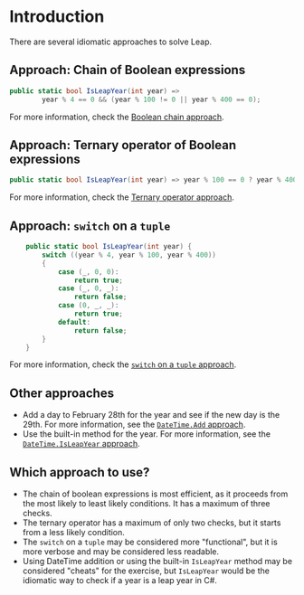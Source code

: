 # Introduction

There are several idiomatic approaches to solve Leap.

## Approach: Chain of Boolean expressions

```csharp
public static bool IsLeapYear(int year) =>
        year % 4 == 0 && (year % 100 != 0 || year % 400 == 0);
```

For more information, check the [Boolean chain approach][approach-boolean-chain].

## Approach: Ternary operator of Boolean expressions

```csharp
public static bool IsLeapYear(int year) => year % 100 == 0 ? year % 400 == 0 : year % 4 == 0;
```

For more information, check the [Ternary operator approach][approach-ternary-operator].

## Approach: `switch` on a `tuple`

```csharp
    public static bool IsLeapYear(int year) {
        switch ((year % 4, year % 100, year % 400))
        {
            case (_, 0, 0):
                return true;
            case (_, 0, _):
                return false;
            case (0, _, _):
                return true;
            default:
                return false;
        }
    }
```

For more information, check the [`switch` on a `tuple` approach][approach-switch-on-a-tuple].

## Other approaches

- Add a day to February 28th for the year and see if the new day is the 29th. For more information, see the [`DateTime.Add` approach][approach-datetime-add].
- Use the built-in method for the year. For more information, see the [`DateTime.IsLeapYear` approach][approach-datetime-isleapyear].


## Which approach to use?

- The chain of boolean expressions is most efficient, as it proceeds from the most likely to least likely conditions.
It has a maximum of three checks.
- The ternary operator has a maximum of only two checks, but it starts from a less likely condition.
- The `switch` on a `tuple` may be considered more "functional", but it is more verbose and may be considered less readable.
- Using DateTime addition or using the built-in `IsLeapYear` method may be considered "cheats" for the exercise,
but `IsLeapYear` would be the idiomatic way to check if a year is a leap year in C#.

[approach-boolean-chain]: https://exercism.org/tracks/csharp/exercises/leap/approaches/boolean-chain
[approach-ternary-operator]: https://exercism.org/tracks/csharp/exercises/leap/approaches/ternary-operator
[approach-switch-on-a-tuple]: https://exercism.org/tracks/csharp/exercises/leap/approaches/switch-on-a-tuple
[approach-datetime-add]: https://exercism.org/tracks/csharp/exercises/leap/approaches/datetime-addition
[approach-datetime-isleapyear]: https://exercism.org/tracks/csharp/exercises/leap/approaches/built-in-method
